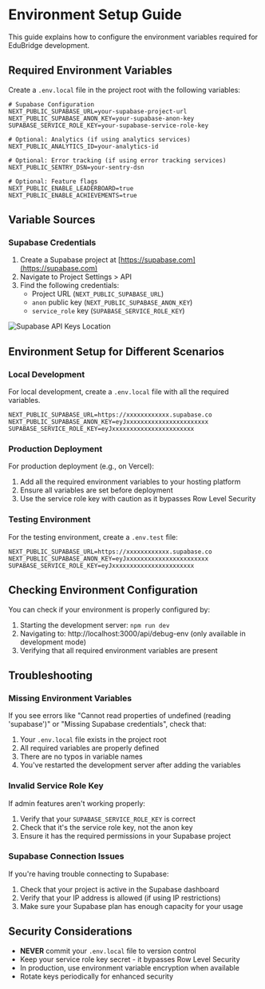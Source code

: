 # Environment Setup Guide

This guide explains how to configure the environment variables required for EduBridge development.

## Required Environment Variables

Create a `.env.local` file in the project root with the following variables:

```env
# Supabase Configuration
NEXT_PUBLIC_SUPABASE_URL=your-supabase-project-url
NEXT_PUBLIC_SUPABASE_ANON_KEY=your-supabase-anon-key
SUPABASE_SERVICE_ROLE_KEY=your-supabase-service-role-key

# Optional: Analytics (if using analytics services)
NEXT_PUBLIC_ANALYTICS_ID=your-analytics-id

# Optional: Error tracking (if using error tracking services)
NEXT_PUBLIC_SENTRY_DSN=your-sentry-dsn

# Optional: Feature flags
NEXT_PUBLIC_ENABLE_LEADERBOARD=true
NEXT_PUBLIC_ENABLE_ACHIEVEMENTS=true
```

## Variable Sources

### Supabase Credentials

1. Create a Supabase project at [https://supabase.com](https://supabase.com)
2. Navigate to Project Settings > API
3. Find the following credentials:
   - Project URL (`NEXT_PUBLIC_SUPABASE_URL`)
   - `anon` public key (`NEXT_PUBLIC_SUPABASE_ANON_KEY`)
   - `service_role` key (`SUPABASE_SERVICE_ROLE_KEY`)

![Supabase API Keys Location](https://supabase.com/docs/img/project-api-keys.png)

## Environment Setup for Different Scenarios

### Local Development

For local development, create a `.env.local` file with all the required variables.

```env
NEXT_PUBLIC_SUPABASE_URL=https://xxxxxxxxxxxx.supabase.co
NEXT_PUBLIC_SUPABASE_ANON_KEY=eyJxxxxxxxxxxxxxxxxxxxxxxx
SUPABASE_SERVICE_ROLE_KEY=eyJxxxxxxxxxxxxxxxxxxxxxxx
```

### Production Deployment

For production deployment (e.g., on Vercel):

1. Add all the required environment variables to your hosting platform
2. Ensure all variables are set before deployment
3. Use the service role key with caution as it bypasses Row Level Security

### Testing Environment

For the testing environment, create a `.env.test` file:

```env
NEXT_PUBLIC_SUPABASE_URL=https://xxxxxxxxxxxx.supabase.co
NEXT_PUBLIC_SUPABASE_ANON_KEY=eyJxxxxxxxxxxxxxxxxxxxxxxx
SUPABASE_SERVICE_ROLE_KEY=eyJxxxxxxxxxxxxxxxxxxxxxxx
```

## Checking Environment Configuration

You can check if your environment is properly configured by:

1. Starting the development server: `npm run dev`
2. Navigating to: http://localhost:3000/api/debug-env (only available in development mode)
3. Verifying that all required environment variables are present

## Troubleshooting

### Missing Environment Variables

If you see errors like "Cannot read properties of undefined (reading 'supabase')" or "Missing Supabase credentials", check that:

1. Your `.env.local` file exists in the project root
2. All required variables are properly defined
3. There are no typos in variable names
4. You've restarted the development server after adding the variables

### Invalid Service Role Key

If admin features aren't working properly:

1. Verify that your `SUPABASE_SERVICE_ROLE_KEY` is correct
2. Check that it's the service role key, not the anon key
3. Ensure it has the required permissions in your Supabase project

### Supabase Connection Issues

If you're having trouble connecting to Supabase:

1. Check that your project is active in the Supabase dashboard
2. Verify that your IP address is allowed (if using IP restrictions)
3. Make sure your Supabase plan has enough capacity for your usage

## Security Considerations

- **NEVER** commit your `.env.local` file to version control
- Keep your service role key secret - it bypasses Row Level Security
- In production, use environment variable encryption when available
- Rotate keys periodically for enhanced security
